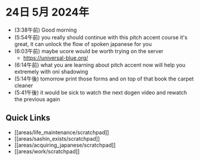 # 24日 5月 2024年
- (3:38午前) Good morning
- (5:54午前) you really should continue with this pitch accent course it's great, it can unlock the flow of spoken japanese for you
- (6:03午前) maybe ucore would be worth trying on the server
  - https://universal-blue.org/
- (6:14午前) what you are learning about pitch accent now will help you extremely with oni shadowing
- (5:14午後) tomorrow print those forms and on top of that book the carpet cleaner
- (5:41午後) it would be sick to watch the next dogen video and rewatch the previous again




## Quick Links
- [[areas/life_maintenance/scratchpad]]
- [[areas/sashin_exists/scratchpad]]
- [[areas/acquiring_japanese/scratchpad]]
- [[areas/work/scratchpad]]
